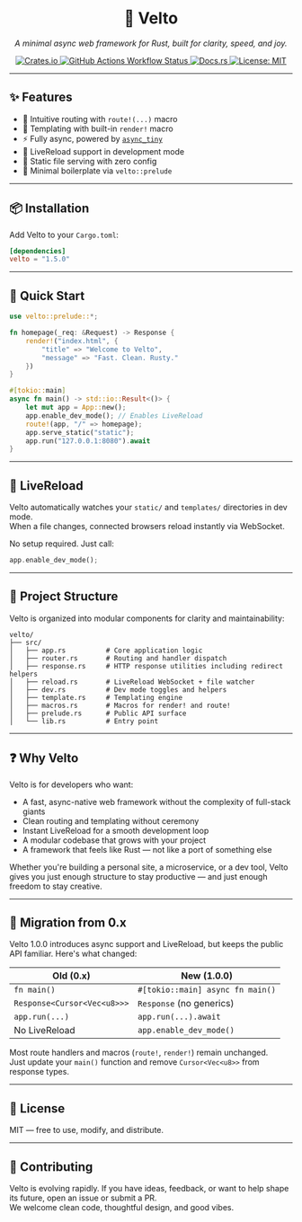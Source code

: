 <p align="center">
  <h1 align="center">🚀 Velto</h1>
  <p align="center">
    <em>A minimal async web framework for Rust, built for clarity, speed, and joy.</em>
  </p>
  <p align="center">
    <a href="https://crates.io/crates/velto">
      <img src="https://img.shields.io/crates/v/velto?style=flat-square" alt="Crates.io">
    </a>
    <a href="https://github.com/Pjdur/velto/actions">
      <img alt="GitHub Actions Workflow Status" src="https://img.shields.io/github/actions/workflow/status/pjdur/velto/.github%2Fworkflows%2Frust.yml?style=flat-square">
    </a>
    <a href="https://docs.rs/velto">
      <img src="https://img.shields.io/docsrs/velto?style=flat-square" alt="Docs.rs">
    </a>
    <a href="https://opensource.org/licenses/MIT">
      <img src="https://img.shields.io/badge/license-MIT-blue.svg?style=flat-square" alt="License: MIT">
    </a>
  </p>
</p>

---

## ✨ Features

- 🧭 Intuitive routing with `route!(...)` macro
- 🧵 Templating with built-in `render!` macro
- ⚡ Fully async, powered by [`async_tiny`](https://crates.io/crates/async_tiny)
- 🔄 LiveReload support in development mode
- 📁 Static file serving with zero config
- 🧠 Minimal boilerplate via `velto::prelude`

---

## 📦 Installation

Add Velto to your `Cargo.toml`:

```toml
[dependencies]
velto = "1.5.0"
```

---

## 🚀 Quick Start

```rust
use velto::prelude::*;

fn homepage(_req: &Request) -> Response {
    render!("index.html", {
        "title" => "Welcome to Velto",
        "message" => "Fast. Clean. Rusty."
    })
}

#[tokio::main]
async fn main() -> std::io::Result<()> {
    let mut app = App::new();
    app.enable_dev_mode(); // Enables LiveReload
    route!(app, "/" => homepage);
    app.serve_static("static");
    app.run("127.0.0.1:8080").await
}
```

---

## 🔄 LiveReload

Velto automatically watches your `static/` and `templates/` directories in dev mode.  
When a file changes, connected browsers reload instantly via WebSocket.

No setup required. Just call:

```rust
app.enable_dev_mode();
```

---

## 🧰 Project Structure

Velto is organized into modular components for clarity and maintainability:

```
velto/
├── src/
│   ├── app.rs          # Core application logic
│   ├── router.rs       # Routing and handler dispatch
│   ├── response.rs     # HTTP response utilities including redirect helpers
│   ├── reload.rs       # LiveReload WebSocket + file watcher
│   ├── dev.rs          # Dev mode toggles and helpers
│   ├── template.rs     # Templating engine
│   ├── macros.rs       # Macros for render! and route!
│   ├── prelude.rs      # Public API surface
│   └── lib.rs          # Entry point
```

---

## ❓ Why Velto

Velto is for developers who want:

- A fast, async-native web framework without the complexity of full-stack giants
- Clean routing and templating without ceremony
- Instant LiveReload for a smooth development loop
- A modular codebase that grows with your project
- A framework that feels like Rust — not like a port of something else

Whether you're building a personal site, a microservice, or a dev tool, Velto gives you just enough structure to stay productive — and just enough freedom to stay creative.

---

## 🔁 Migration from 0.x

Velto 1.0.0 introduces async support and LiveReload, but keeps the public API familiar. Here's what changed:

| Old (0.x)                          | New (1.0.0)                          |
|-----------------------------------|--------------------------------------|
| `fn main()`                       | `#[tokio::main] async fn main()`     |
| `Response<Cursor<Vec<u8>>>`       | `Response` (no generics)             |
| `app.run(...)`                    | `app.run(...).await`                 |
| No LiveReload                     | `app.enable_dev_mode()`              |

Most route handlers and macros (`route!`, `render!`) remain unchanged.  
Just update your `main()` function and remove `Cursor<Vec<u8>>` from response types.

---

## 📄 License

MIT — free to use, modify, and distribute.

---

## 💬 Contributing

Velto is evolving rapidly. If you have ideas, feedback, or want to help shape its future, open an issue or submit a PR.  
We welcome clean code, thoughtful design, and good vibes.
